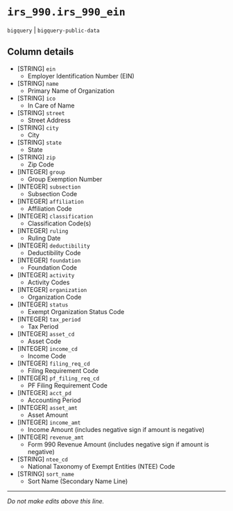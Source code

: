 # `irs_990.irs_990_ein`
`bigquery` | `bigquery-public-data`

## Column details
* [STRING]    `ein`
  - Employer Identification Number (EIN)
* [STRING]    `name`
  - Primary Name of Organization
* [STRING]    `ico`
  - In Care of Name
* [STRING]    `street`
  - Street Address
* [STRING]    `city`
  - City
* [STRING]    `state`
  - State
* [STRING]    `zip`
  - Zip Code
* [INTEGER]   `group`
  - Group Exemption Number
* [INTEGER]   `subsection`
  - Subsection Code
* [INTEGER]   `affiliation`
  - Affiliation Code
* [INTEGER]   `classification`
  - Classification Code(s)
* [INTEGER]   `ruling`
  - Ruling Date
* [INTEGER]   `deductibility`
  - Deductibility Code
* [INTEGER]   `foundation`
  - Foundation Code
* [INTEGER]   `activity`
  - Activity Codes
* [INTEGER]   `organization`
  - Organization Code
* [INTEGER]   `status`
  - Exempt Organization Status Code
* [INTEGER]   `tax_period`
  - Tax Period
* [INTEGER]   `asset_cd`
  - Asset Code
* [INTEGER]   `income_cd`
  - Income Code
* [INTEGER]   `filing_req_cd`
  - Filing Requirement Code
* [INTEGER]   `pf_filing_req_cd`
  - PF Filing Requirement Code
* [INTEGER]   `acct_pd`
  - Accounting Period
* [INTEGER]   `asset_amt`
  - Asset Amount
* [INTEGER]   `income_amt`
  - Income Amount (includes negative sign if amount is negative)
* [INTEGER]   `revenue_amt`
  - Form 990 Revenue Amount (includes negative sign if amount is negative)
* [STRING]    `ntee_cd`
  - National Taxonomy of Exempt Entities (NTEE) Code
* [STRING]    `sort_name`
  - Sort Name (Secondary Name Line)

-------------------------------------------------------------------------------
*Do not make edits above this line.*
